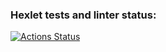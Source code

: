 ### Hexlet tests and linter status:
[![Actions Status](https://github.com/zaripovaadelina/python-project-49/actions/workflows/hexlet-check.yml/badge.svg)](https://github.com/zaripovaadelina/python-project-49/actions)